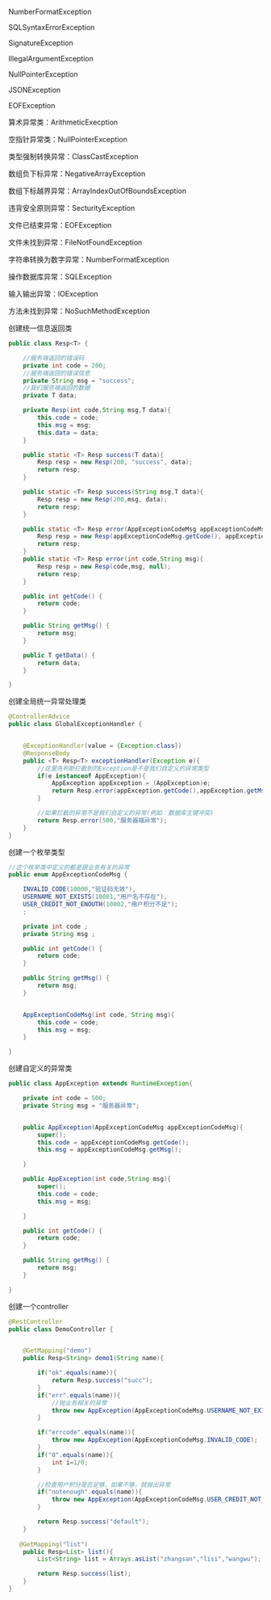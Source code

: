 NumberFormatException

SQLSyntaxErrorException

SignatureException

IllegalArgumentException

NullPointerException

JSONException

EOFException



算术异常类：ArithmeticExecption

空指针异常类：NullPointerException

类型强制转换异常：ClassCastException

数组负下标异常：NegativeArrayException

数组下标越界异常：ArrayIndexOutOfBoundsException

违背安全原则异常：SecturityException

文件已结束异常：EOFException

文件未找到异常：FileNotFoundException

字符串转换为数字异常：NumberFormatException

操作数据库异常：SQLException

输入输出异常：IOException

方法未找到异常：NoSuchMethodException





































































































创建统一信息返回类

```java
public class Resp<T> {

    //服务端返回的错误码
    private int code = 200;
    //服务端返回的错误信息
    private String msg = "success";
    //我们服务端返回的数据
    private T data;

    private Resp(int code,String msg,T data){
        this.code = code;
        this.msg = msg;
        this.data = data;
    }

    public static <T> Resp success(T data){
        Resp resp = new Resp(200, "success", data);
        return resp;
    }

    public static <T> Resp success(String msg,T data){
        Resp resp = new Resp(200,msg, data);
        return resp;
    }

    public static <T> Resp error(AppExceptionCodeMsg appExceptionCodeMsg){
        Resp resp = new Resp(appExceptionCodeMsg.getCode(), appExceptionCodeMsg.getMsg(), null);
        return resp;
    }
    public static <T> Resp error(int code,String msg){
        Resp resp = new Resp(code,msg, null);
        return resp;
    }

    public int getCode() {
        return code;
    }

    public String getMsg() {
        return msg;
    }

    public T getData() {
        return data;
    }

}
```

创建全局统一异常处理类

```java
@ControllerAdvice
public class GlobalExceptionHandler {


    @ExceptionHandler(value = {Exception.class})
    @ResponseBody
    public <T> Resp<T> exceptionHandler(Exception e){
        //这里先判断拦截到的Exception是不是我们自定义的异常类型
        if(e instanceof AppException){
            AppException appException = (AppException)e;
            return Resp.error(appException.getCode(),appException.getMsg());
        }

        //如果拦截的异常不是我们自定义的异常(例如：数据库主键冲突)
        return Resp.error(500,"服务器端异常");
    }
}
```

创建一个枚举类型

```java
//这个枚举类中定义的都是跟业务有关的异常
public enum AppExceptionCodeMsg {

    INVALID_CODE(10000,"验证码无效"),
    USERNAME_NOT_EXISTS(10001,"用户名不存在"),
    USER_CREDIT_NOT_ENOUTH(10002,"用户积分不足");
    ;

    private int code ;
    private String msg ;

    public int getCode() {
        return code;
    }

    public String getMsg() {
        return msg;
    }


    AppExceptionCodeMsg(int code, String msg){
        this.code = code;
        this.msg = msg;
    }

}
```

创建自定义的异常类

```java
public class AppException extends RuntimeException{

    private int code = 500;
    private String msg = "服务器异常";


    public AppException(AppExceptionCodeMsg appExceptionCodeMsg){
        super();
        this.code = appExceptionCodeMsg.getCode();
        this.msg = appExceptionCodeMsg.getMsg();

    }

    public AppException(int code,String msg){
        super();
        this.code = code;
        this.msg = msg;

    }

    public int getCode() {
        return code;
    }

    public String getMsg() {
        return msg;
    }

}
```

创建一个controller

```java
@RestController
public class DemoController {


    @GetMapping("demo")
    public Resp<String> demo1(String name){

        if("ok".equals(name)){
            return Resp.success("succ");
        }
        if("err".equals(name)){
            //抛业务相关的异常
            throw new AppException(AppExceptionCodeMsg.USERNAME_NOT_EXISTS);
        }

        if("errcode".equals(name)){
            throw new AppException(AppExceptionCodeMsg.INVALID_CODE);
        }
        if("0".equals(name)){
            int i=1/0;
        }

        //检查用户积分是否足够，如果不够，就抛出异常
        if("notenough".equals(name)){
            throw new AppException(AppExceptionCodeMsg.USER_CREDIT_NOT_ENOUTH);
        }

        return Resp.success("default");
    }
    
   @GetMapping("list")
    public Resp<List> list(){
		List<String> list = Arrays.asList("zhangsan","lisi","wangwu");

        return Resp.success(list);
    }
}
```